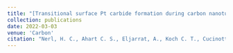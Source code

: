 ```yaml
---
title: "[Transitional surface Pt carbide formation during carbon nanotube growth](https://doi.org/10.1016/j.carbon.2024.119399)"
collection: publications
date: 2022-03-03
venue: 'Carbon'
citation: "Nerl, H. C., Ahart C. S., Eljarrat, A., Koch C. T., Cucinotta C. S. & Plodinec, M. Transitional surface Pt carbide formation during carbon nanotube growth. Carbon, 119399, 2024."
---
```




